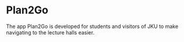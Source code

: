 # Plan2Go

The app Plan2Go is developed for students and visitors of JKU to make navigating to the lecture halls easier.
